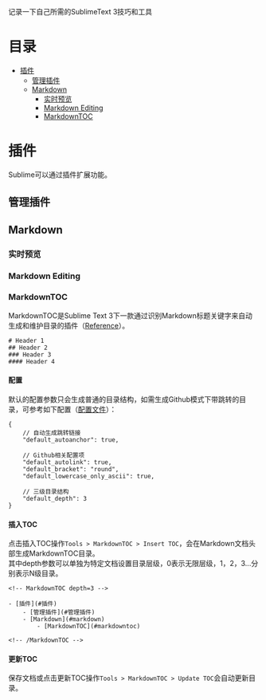 记录一下自己所需的SublimeText 3技巧和工具

# 目录
<!-- MarkdownTOC -->

- [插件](#插件)
    - [管理插件](#管理插件)
    - [Markdown](#markdown)
        - [实时预览](#实时预览)
        - [Markdown Editing](#markdown-editing)
        - [MarkdownTOC](#markdowntoc)

<!-- /MarkdownTOC -->

<a name="插件"></a>
# 插件

Sublime可以通过插件扩展功能。

<a name="管理插件"></a>
## 管理插件


<a name="markdown"></a>
## Markdown

<a name="实时预览"></a>
### 实时预览


<a name="markdown-editing"></a>
### Markdown Editing


<a name="markdowntoc"></a>
### MarkdownTOC

MarkdownTOC是Sublime Text 3下一款通过识别Markdown标题关键字来自动生成和维护目录的插件（[Reference](https://packagecontrol.io/packages/MarkdownTOC)）。
```
# Header 1
## Header 2
### Header 3
#### Header 4
```

#### 配置

默认的配置参数只会生成普通的目录结构，如需生成Github模式下带跳转的目录，可参考如下配置（[配置文件](https://github.com/PeryZen/SublimeText/blob/master/MarkdownTOC.sublime-settings)）：
```
{
    // 自动生成跳转链接
    "default_autoanchor": true,

    // Github相关配置项
    "default_autolink": true,
    "default_bracket": "round",
    "default_lowercase_only_ascii": true,

    // 三级目录结构
    "default_depth": 3
}
```

#### 插入TOC

点击插入TOC操作`Tools > MarkdownTOC > Insert TOC`，会在Markdown文档头部生成MarkdownTOC目录。  
其中depth参数可以单独为特定文档设置目录层级，0表示无限层级，1，2，3...分别表示N级目录。
```
<!-- MarkdownTOC depth=3 -->

- [插件](#插件)
    - [管理插件](#管理插件)
    - [Markdown](#markdown)
        - [MarkdownTOC](#markdowntoc)

<!-- /MarkdownTOC -->
```

#### 更新TOC

保存文档或点击更新TOC操作`Tools > MarkdownTOC > Update TOC`会自动更新目录。


